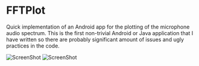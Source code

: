 # FFTPlot 

Quick implementation of an Android app for the plotting of the microphone audio spectrum.
This is the first non-trivial Android or Java application that I have written so there
are probably significant amount of issues and ugly practices in the code.

![ScreenShot](https://raw.github.com/vsr83/FFTPlot/master/scrshot_mainactivity.png)
![ScreenShot](https://raw.github.com/vsr83/FFTPlot/master/scrshot_configurationactivity.png)